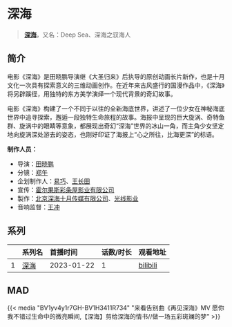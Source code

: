 # 深海


> <u>**[深海](http://bgm.tv/subject/151101)**</u>，又名：Deep Sea、深海之驭海人

## 简介


电影《深海》是田晓鹏导演继《大圣归来》后执导的原创动画长片新作，也是十月文化一次具有探索意义的三维动画创作。在近年来古风盛行的国漫作品中，《深海》将另辟蹊径，用独特的东方美学演绎一个现代背景的奇幻故事。

电影《深海》构建了一个不同于以往的全新海底世界，讲述了一位少女在神秘海底世界中追寻探索，邂逅一段独特生命旅程的故事。海报中呈现的巨大旋涡、奇特鱼群、旋涡中的眼睛等意象，都展现出奇幻“深海”世界的冰山一角，而主角少女坚定地向旋涡深处游去的姿态，也刚好印证了海报上“心之所往，比海更深”的标语。

**制作人员：**
- 导演：[田晓鹏](http://bgm.tv/person/50107)
- 分镜：[郑午](http://bgm.tv/person/52788)
- 企划制作人：[易巧](http://bgm.tv/person/57837)、[王长田](http://bgm.tv/person/57836)
- 宣传：[霍尔果斯彩条屋影业有限公司](http://bgm.tv/person/32142)
- 製作：[北京深海十月传媒有限公司](http://bgm.tv/person/35130)、[光线影业](http://bgm.tv/person/32141)
- 音响监督：[王冲](http://bgm.tv/person/66061)



## 系列

|     |   系列名   |   首播时间  | 话数/时长  | 观看地址 |
|:---  |:------    |:----      |:---       |:---  |
| 1 |[深海](https://bgm.tv/subject/151101)| 2023-01-22 | 1 | [bilibili](https://www.bilibili.com/bangumi/play/ep741421)  |


## MAD

{{< media "BV1yv4y1r7GH-BV1H3411R734" 
"来看告别曲《再见深海》MV 愿你我不错过生命中的微亮瞬间,【深海】剪给深海的情书//做一场五彩斑斓的梦" >}}
